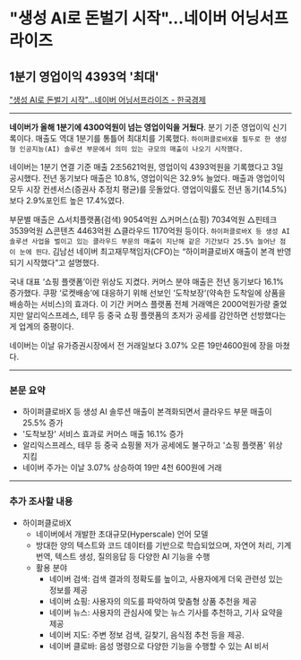 # "생성 AI로 돈벌기 시작"…네이버 어닝서프라이즈
## 1분기 영업이익 4393억 '최대'
["생성 AI로 돈벌기 시작"…네이버 어닝서프라이즈 - 한국경제](https://n.news.naver.com/article/newspaper/015/0004980378?date=20240504)

---

**네이버가 올해 1분기에 4300억원이 넘는 영업이익을 거뒀다**. 분기 기준 영업이익 신기록이다. 매출도 역대 1분기를 통틀어 최대치를 기록했다. `하이퍼클로바X를 필두로 한 생성형 인공지능(AI) 솔루션 부문에서 의미 있는 규모의 매출이 나오기 시작했다.`

네이버는 1분기 연결 기준 매출 2조5621억원, 영업이익 4393억원을 기록했다고 3일 공시했다. 전년 동기보다 매출은 10.8%, 영업이익은 32.9% 늘었다. 매출과 영업이익 모두 시장 컨센서스(증권사 추정치 평균)를 웃돌았다. 영업이익률도 전년 동기(14.5%)보다 2.9%포인트 높은 17.4%였다.

부문별 매출은 △서치플랫폼(검색) 9054억원 △커머스(쇼핑) 7034억원 △핀테크 3539억원 △콘텐츠 4463억원 △클라우드 1170억원 등이다. `하이퍼클로바X 등 생성 AI 솔루션 사업을 벌이고 있는 클라우드 부문의 매출이 지난해 같은 기간보다 25.5% 늘어난 점이 눈에 띈다`. 김남선 네이버 최고재무책임자(CFO)는 “하이퍼클로바X 매출이 본격 반영되기 시작했다”고 설명했다.

국내 대표 ‘쇼핑 플랫폼’이란 위상도 지켰다. 커머스 분야 매출은 전년 동기보다 16.1% 증가했다. 쿠팡 ‘로켓배송’에 대응하기 위해 선보인 ‘도착보장’(약속한 도착일에 상품을 배송하는 서비스)의 효과다. 이 기간 커머스 플랫폼 전체 거래액은 2000억원가량 줄었지만 알리익스프레스, 테무 등 중국 쇼핑 플랫폼의 초저가 공세를 감안하면 선방했다는 게 업계의 중평이다.

네이버는 이날 유가증권시장에서 전 거래일보다 3.07% 오른 19만4600원에 장을 마쳤다.

---

### 본문 요약

* 하이퍼클로바X 등 생성 AI 솔루션 매출이 본격화되면서 클라우드 부문 매출이 25.5% 증가
* '도착보장' 서비스 효과로 커머스 매출 16.1% 증가
* 알리익스프레스, 테무 등 중국 쇼핑몰 저가 공세에도 불구하고 '쇼핑 플랫폼' 위상 지킴
* 네이버 주가는 이날 3.07% 상승하여 19만 4천 600원에 거래


---

### 추가 조사할 내용

* 하이퍼클로바X
    * 네이버에서 개발한 초대규모(Hyperscale) 언어 모델
    * 방대한 양의 텍스트와 코드 데이터를 기반으로 학습되었으며, 자연어 처리, 기계 번역, 텍스트 생성, 질의응답 등 다양한 AI 기능을 수행
    * 활용 분야
        * 네이버 검색: 검색 결과의 정확도를 높이고, 사용자에게 더욱 관련성 있는 정보를 제공
        * 네이버 쇼핑: 사용자의 의도를 파악하여 맞춤형 상품 추천을 제공
        * 네이버 뉴스: 사용자의 관심사에 맞는 뉴스 기사를 추천하고, 기사 요약을 제공
        * 네이버 지도: 주변 정보 검색, 길찾기, 음식점 추천 등을 제공.
        * 네이버 클로바: 음성 명령으로 다양한 기능을 수행할 수 있는 AI 비서

